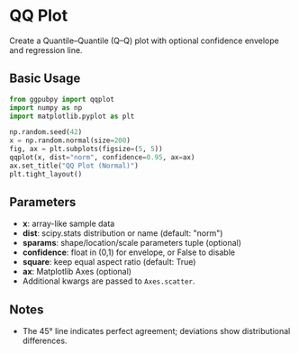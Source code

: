 # QQ Plot

Create a Quantile–Quantile (Q–Q) plot with optional confidence envelope and regression line.

## Basic Usage

```python
from ggpubpy import qqplot
import numpy as np
import matplotlib.pyplot as plt

np.random.seed(42)
x = np.random.normal(size=200)
fig, ax = plt.subplots(figsize=(5, 5))
qqplot(x, dist="norm", confidence=0.95, ax=ax)
ax.set_title("QQ Plot (Normal)")
plt.tight_layout()
```

## Parameters
- **x**: array-like sample data
- **dist**: scipy.stats distribution or name (default: "norm")
- **sparams**: shape/location/scale parameters tuple (optional)
- **confidence**: float in (0,1) for envelope, or False to disable
- **square**: keep equal aspect ratio (default: True)
- **ax**: Matplotlib Axes (optional)
- Additional kwargs are passed to `Axes.scatter`.

## Notes
- The 45° line indicates perfect agreement; deviations show distributional differences.
